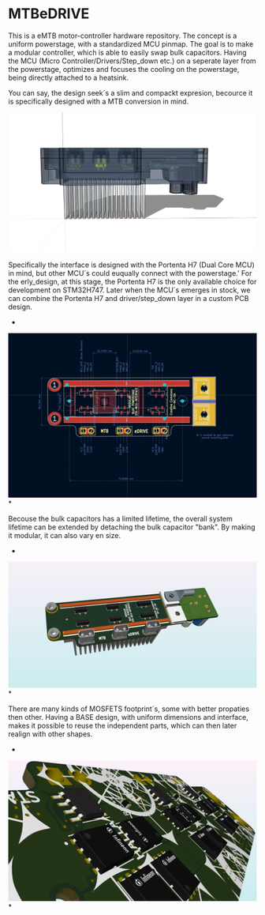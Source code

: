 # MTBeDRIVE

This is a eMTB motor-controller hardware repository. The concept is a uniform powerstage, with a standardized MCU pinmap.
The goal is to make a modular controller, which is able to easily swap bulk capacitors. Having the MCU (Micro Controller/Drivers/Step_down etc.) 
on a seperate layer from the powerstage, optimizes and focuses the cooling on the powerstage, being directly attached to a heatsink. 

You can say, the design seek´s a slim and compackt expresion, becource it is specifically designed with a MTB conversion in mind.

![ENCLOSURE](https://github.com/Juanduino/MTBeDRIVE/blob/main/img/Enclosure_top.jpg)

Specifically the interface is designed with the Portenta H7 (Dual Core MCU) in mind, but other MCU´s could euqually connect with the powerstage.'
For the erly_design, at this stage, the Portenta H7 is the only available choice for development on STM32H747. Later when the MCU´s emerges in stock, we can combine the Portenta H7 and driver/step_down layer in a custom PCB design. 

*
![ENCLOSURE](https://github.com/Juanduino/MTBeDRIVE/blob/main/img/Few_improvements.jpg)
*

Becouse the bulk capacitors has a limited lifetime, the overall system lifetime can be extended by detaching the bulk capacitor "bank". By making it modular, it can also vary en size. 

*
![ENCLOSURE](https://github.com/Juanduino/MTBeDRIVE/blob/main/img/MTB_eDRIVE.jpg)
*

There are many kinds of MOSFETS footprint´s, some with better propaties then other. Having a BASE design, with uniform dimensions and interface, makes it possible to reuse the independent parts, which can then later realign with other shapes. 


*
![ENCLOSURE](https://github.com/Juanduino/MTBeDRIVE/blob/main/img/NTC_ThermistorX3.jpg)
*



